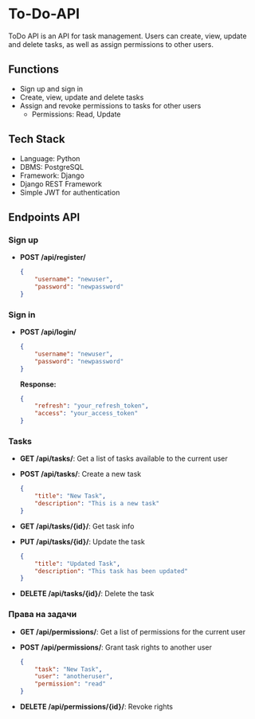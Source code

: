 # To-Do-API
ToDo API is an API for task management. Users can create, view, update and delete tasks, as well as assign permissions to other users.

## Functions

- Sign up and sign in
- Create, view, update and delete tasks
- Assign and revoke permissions to tasks for other users
  - Permissions: Read, Update

## Tech Stack

- Language: Python
- DBMS: PostgreSQL
- Framework: Django
- Django REST Framework
- Simple JWT for authentication

## Endpoints API

### Sign up

- **POST /api/register/**

    ```json
    {
        "username": "newuser",
        "password": "newpassword"
    }
    ```

### Sign in

- **POST /api/login/**

    ```json
    {
        "username": "newuser",
        "password": "newpassword"
    }
    ```

    **Response:**

    ```json
    {
        "refresh": "your_refresh_token",
        "access": "your_access_token"
    }
    ```

### Tasks

- **GET /api/tasks/**: Get a list of tasks available to the current user
- **POST /api/tasks/**: Create a new task

    ```json
    {
        "title": "New Task",
        "description": "This is a new task"
    }
    ```

- **GET /api/tasks/{id}/**: Get task info
- **PUT /api/tasks/{id}/**: Update the task

    ```json
    {
        "title": "Updated Task",
        "description": "This task has been updated"
    }
    ```

- **DELETE /api/tasks/{id}/**: Delete the task

### Права на задачи

- **GET /api/permissions/**: Get a list of permissions for the current user
- **POST /api/permissions/**: Grant task rights to another user

    ```json
    {
        "task": "New Task",
        "user": "anotheruser",
        "permission": "read"
    }
    ```

- **DELETE /api/permissions/{id}/**: Revoke rights
